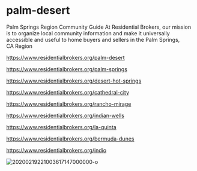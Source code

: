 # palm-desert
Palm Springs Region Community Guide
At Residential Brokers, our mission is to organize local community information and make it universally accessible and useful to home buyers and sellers in the Palm Springs, CA Region

https://www.residentialbrokers.org/palm-desert

https://www.residentialbrokers.org/palm-springs

https://www.residentialbrokers.org/desert-hot-springs

https://www.residentialbrokers.org/cathedral-city

https://www.residentialbrokers.org/rancho-mirage

https://www.residentialbrokers.org/indian-wells

https://www.residentialbrokers.org/la-quinta

https://www.residentialbrokers.org/bermuda-dunes

https://www.residentialbrokers.org/indio

![20200219221003617147000000-o](https://user-images.githubusercontent.com/120679972/207949845-f5bd38e6-1cd4-42a7-938f-45ccdefe07f3.jpeg)
